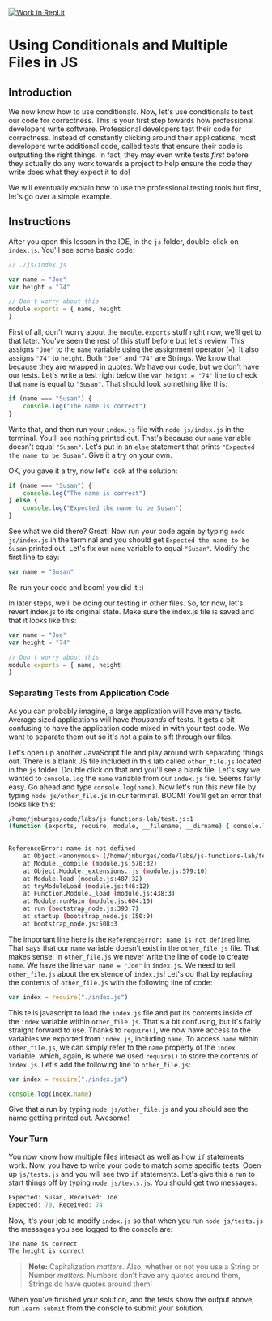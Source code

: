 [![Work in Repl.it](https://classroom.github.com/assets/work-in-replit-14baed9a392b3a25080506f3b7b6d57f295ec2978f6f33ec97e36a161684cbe9.svg)](https://classroom.github.com/online_ide?assignment_repo_id=5307077&assignment_repo_type=AssignmentRepo)
# Using Conditionals and Multiple Files in JS

## Introduction

We now know how to use conditionals. Now, let's use conditionals to test our
code for correctness. This is your first step towards how professional
developers write software. Professional developers test their code for
correctness. Instead of constantly clicking around their applications, most
developers write additional code, called tests that ensure their code is
outputting the right things. In fact, they may even write tests _first_ before
they actually do any work towards a project to help ensure the code they write
does what they expect it to do!

We will eventually explain how to use the professional testing tools but first,
let's go over a simple example.

## Instructions

After you open this lesson in the IDE, in the `js` folder, double-click on
`index.js`. You'll see some basic code:

```javascript
// ./js/index.js

var name = "Joe"
var height = "74"

// Don't worry about this
module.exports = { name, height
}
```

First of all, don't worry about the `module.exports` stuff right now, we'll get
to that later. You've seen the rest of this stuff before but let's review. This
assigns `"Joe"` to the `name` variable using the assignment operator (`=`). It
also assigns `"74"` to `height`. Both `"Joe"` and `"74"` are Strings. We know
that because they are wrapped in quotes. We have our code, but we don't have our
tests. Let's write a test right below the `var height = "74"` line to check that
`name` is equal to `"Susan"`. That should look something like this:

```javascript
if (name === "Susan") {
    console.log("The name is correct")
}
```

Write that, and then run your `index.js` file with `node js/index.js` in the
terminal. You'll see nothing printed out. That's because our `name` variable
doesn't equal `"Susan"`. Let's put in an `else` statement that prints `"Expected
the name to be Susan"`. Give it a try on your own.

OK, you gave it a try, now let's look at the solution:

```javascript
if (name === "Susan") {
    console.log("The name is correct")
} else {
    console.log("Expected the name to be Susan")
}
```

See what we did there? Great! Now run your code again by typing
`node js/index.js` in the terminal and you should get
`Expected the name to be Susan` printed out. Let's fix our `name` variable to
equal `"Susan"`. Modify the first line to say:

```javascript
var name = "Susan"
```

Re-run your code and boom! you did it :)

In later steps, we'll be doing our testing in other files. So, for now, let's
revert index.js to its original state. Make sure the index.js file is saved and
that it looks like this:

```javascript
var name = "Joe"
var height = "74"

// Don't worry about this
module.exports = { name, height
}
```

### Separating Tests from Application Code

As you can probably imagine, a large application will have many tests. Average
sized applications will have _thousands_ of tests. It gets a bit confusing to have
the application code mixed in with your test code. We want to separate them out
so it's not a pain to sift through our files.

Let's open up another JavaScript file and play around with separating things
out. There is a blank JS file included in this lab called `other_file.js`
located in the `js` folder. Double click on that and you'll see a blank file.
Let's say we wanted to `console.log` the `name` variable from our `index.js`
file. Seems fairly easy. Go ahead and type `console.log(name)`. Now let's run
this new file by typing `node js/other_file.js` in our terminal. BOOM! You'll get
an error that looks like this:

```bash
/home/jmburges/code/labs/js-functions-lab/test.js:1
(function (exports, require, module, __filename, __dirname) { console.log(name)
                                                                          ^

ReferenceError: name is not defined
    at Object.<anonymous> (/home/jmburges/code/labs/js-functions-lab/test.js:1:75)
    at Module._compile (module.js:570:32)
    at Object.Module._extensions..js (module.js:579:10)
    at Module.load (module.js:487:32)
    at tryModuleLoad (module.js:446:12)
    at Function.Module._load (module.js:438:3)
    at Module.runMain (module.js:604:10)
    at run (bootstrap_node.js:393:7)
    at startup (bootstrap_node.js:150:9)
    at bootstrap_node.js:508:3
```

The important line here is the `ReferenceError: name is not defined` line. That
says that our `name` variable doesn't exist in the `other_file.js` file. That
makes sense. In `other_file.js` we never write the line of code to create
`name`. We have the line `var name = "Joe"` in `index.js`. We need to tell
`other_file.js` about the existence of `index.js`! Let's do that by replacing
the contents of `other_file.js` with the following line of code:

```javascript
var index = require("./index.js")
```

This tells javascript to load the `index.js` file and put its contents inside of
the `index` variable within `other_file.js`. That's a bit confusing, but it's
fairly straight forward to use. Thanks to `require()`, we now have access to the
variables we exported from `index.js`, including `name`. To access `name` within
`other_file.js`, we can simply refer to the `name` property of the `index`
variable, which, again, is where we used `require()` to store the contents of
`index.js`. Let's add the following line to `other_file.js`:

```javascript
var index = require("./index.js")

console.log(index.name)
```

Give that a run by typing `node js/other_file.js` and you should see the name
getting printed out. Awesome!

### Your Turn

You now know how multiple files interact as well as how `if` statements work.
Now, you have to write your code to match some specific tests. Open up
`js/tests.js` and you will see two `if` statements. Let's give this a run to
start things off by typing `node js/tests.js`. You should get two messages:

```javascript
Expected: Susan, Received: Joe
Expected: 70, Received: 74
```

Now, it's your job to modify `index.js` so that when you run `node js/tests.js`
the messages you see logged to the console are:

```javascript
The name is correct
The height is correct
```

> **Note:** Capitalization _matters_. Also, whether or not you use a String or
> Number _matters_. Numbers don't have any quotes around them, Strings do have
> quotes around them!

When you've finished your solution, and the tests show the output above, run
`learn submit` from the console to submit your solution.
